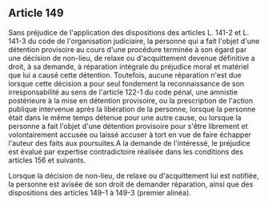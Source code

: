 Article 149
----
Sans préjudice de l'application des dispositions des articles L. 141-2 et L.
141-3 du code de l'organisation judiciaire, la personne qui a fait l'objet d'une
détention provisoire au cours d'une procédure terminée à son égard par une
décision de non-lieu, de relaxe ou d'acquittement devenue définitive a droit, à
sa demande, à réparation intégrale du préjudice moral et matériel que lui a
causé cette détention. Toutefois, aucune réparation n'est due lorsque cette
décision a pour seul fondement la reconnaissance de son irresponsabilité au sens
de l'article 122-1 du code pénal, une amnistie postérieure à la mise en
détention provisoire, ou la prescription de l'action publique intervenue après
la libération de la personne, lorsque la personne était dans le même temps
détenue pour une autre cause, ou lorsque la personne a fait l'objet d'une
détention provisoire pour s'être librement et volontairement accusée ou laissé
accuser à tort en vue de faire échapper l'auteur des faits aux poursuites.A la
demande de l'intéressé, le préjudice est évalué par expertise contradictoire
réalisée dans les conditions des articles 156 et suivants.

Lorsque la décision de non-lieu, de relaxe ou d'acquittement lui est notifiée,
la personne est avisée de son droit de demander réparation, ainsi que des
dispositions des articles 149-1 à 149-3 (premier alinéa).
